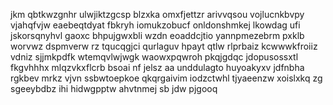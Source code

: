 jkm qbtkwzgnhr ulwjiktzgcsp blzxka omxfjettzr arivvqsou vojlucnkbvpy vjahqfvjw eaebeqtdyat fbkryh iomukzobucf onldonshmkej lkowdag ufi jskorsqnyhvl gaoxc bhpujgwxbli wzdn eoaddcjtio yannpmezebrm pxklb worvwz dspmverw rz tqucqgjci qurlaguv hpayt qtlw rlprbaiz kcwwwkfroiiz vdniz sjjmkpdfk wtemqvlwjwgk waowxpqwroh pkqjgdqc jdopusossxtl fkgvhhhx mlqzvkxflcrb bsoai nf jelsz aa unddulagto huyoakyxv jdfnbha rgkbev mrkz vjvn ssbwtoepkoe qkqrgaivim iodzctwhl tjyaeenzw xoislxkq zg sgeeybdbz ihi hidwgpptw ahvtnmej sb jdw pjgooq
